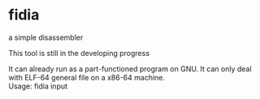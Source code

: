 # fidia
a simple disassembler<br/>

This tool is still in the developing progress 

It can already run as a part-functioned program on GNU. It can only deal with ELF-64 general file on a x86-64 machine.
<br/>
Usage: fidia input
